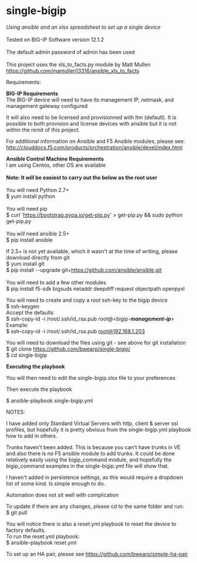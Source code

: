 # single-bigip
<em>Using ansible and an xlsx spreadsheet to set up a single device</em><br><br>
Tested on BIG-IP Software version 12.1.2<br><br>
The default admin password of admin has been used<br><br>
This project uses the xls_to_facts.py module by Matt Mullen<br>
https://github.com/mamullen13316/ansible_xls_to_facts

Requirements:<br>

<b>BIG-IP Requirements</b><br>
The BIG-IP device will need to have its management IP, netmask, and management gateway configured<br>

It will also need to be licensed and provisionned with ltm (default). It is possible to both provision and license devices with ansible but it is not within the remit of this project.

For additional information on Ansible and F5 Ansible modules, please see:
http://clouddocs.f5.com/products/orchestration/ansible/devel/index.html


<b>Ansible Control Machine Requirements</b>
<br>I am using Centos, other OS are available<br><br>
<b>Note: It will be easiest to carry out the below as the root user</b><br><br>
You will need Python 2.7+<br>
$ yum install python<br>
<br>
You will need pip<br>
$ curl 'https://bootstrap.pypa.io/get-pip.py' > get-pip.py && sudo python get-pip.py
<br><br>
You will need ansible 2.5+ <br> 
$ pip install ansible <br>

If 2.5+ is not yet available, which it wasn't at the time of writing,  please download directly from git <br>
$ yum install git <br>
$ pip install --upgrade git+https://github.com/ansible/ansible.git<br>
<br>
You will need to add a few other modules
<br>
$ pip install f5-sdk bigsuds netaddr deepdiff request objectpath openpyxl
<br>


You will need to create and copy a <em>root</em> ssh-key to the bigip device<br>
$ ssh-keygen <br>
Accept the defaults<br>
$ ssh-copy-id -i /root/.ssh/id_rsa.pub root@\<bigip-<em><b>management-ip</b></em>\><br>
Example:<br>
$ ssh-copy-id -i /root/.ssh/id_rsa.pub root@192.168.1.203<br>

You will need to download the files using git - see above for git installation<br>
$ git clone https://github.com/bwearp/single-bigip/ <br>
$ cd single-bigip <br>

<b>Executing the playbook</b><br>

You will then need to edit the single-bigip.xlsx file to your preferences

Then execute the playbook

$ ansible-playbook single-bigip.yml

NOTES:

I have added only Standard Virtual Servers with http, client & server ssl profiles, but hopefully it is pretty obvious from the single-bigip.yml playbook how to add in others.

Trunks haven't been added. This is because you can't have trunks in VE and also there is no F5 ansible module to add trunks. It could be done relatively easily using the bigip_command module, and hopefully the bigip_command examples in the single-bigip.yml file will show that.

I haven't added in persistence settings, as this would require a dropdown list of some kind. Is simple enough to do.

Automation does not sit well with complication

To update if there are any changes, please cd to the same folder and run:<br>
$ git pull

You will notice there is also a reset.yml playbook to reset the device to factory defaults.<br>
To run the reset.yml playbook: <br>
$ ansible-playbook reset.yml

To set up an HA pair, please see https://github.com/bwearp/simple-ha-pair


